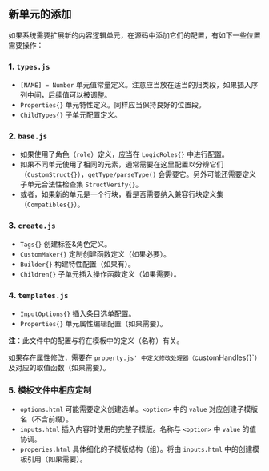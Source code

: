 ## 新单元的添加

如果系统需要扩展新的内容逻辑单元，在源码中添加它们的配置，有如下一些位置需要操作：

### 1. `types.js`

- `[NAME] = Number` 单元值常量定义。注意应当放在适当的归类段，如果插入序列中间，后续值可以被调整。
- `Properties{}` 单元特性定义。同样应当保持良好的位置段。
- `ChildTypes{}` 子单元配置定义。


### 2. `base.js`

- 如果使用了角色（`role`）定义，应当在 `LogicRoles{}` 中进行配置。
- 如果不同单元使用了相同的元素，通常需要在这里配置以分辨它们（`CustomStruct{}`），`getType/parseType()` 会需要它。另外可能还需要定义子单元合法性检查集 `StructVerify{}`。
- 或者，如果新的单元是一个行块，看是否需要纳入兼容行块定义集（`Compatibles{}`）。


### 3. `create.js`

- `Tags{}` 创建标签&角色定义。
- `CustomMaker{}` 定制创建函数定义（如果必要）。
- `Builder{}` 构建特性配置（如果有）。
- `Children{}` 子单元插入操作函数定义（如果需要）。


### 4. `templates.js`

- `InputOptions{}` 插入条目选单配置。
- `Properties{}` 单元属性编辑配置（如果需要）。

**注**：此文件中的配置与将在模板中的定义（名称）有关。

如果存在属性修改，需要在 `property.js' 中定义修改处理器（`customHandles{}`）及对应的取值函数（如果需要）。


### 5. 模板文件中相应定制

- `options.html` 可能需要定义创建选单。`<option>` 中的 `value` 对应创建子模版名（不含前缀）。
- `inputs.html`  插入内容时使用的完整子模版。名称与 `<option>` 中 `value` 的值协调。
- `properies.html` 具体细化的子模版结构（组）。将由 `inputs.html` 中的创建模板引用（如果需要）。
